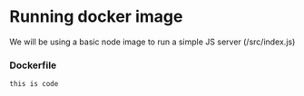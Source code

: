 # Running docker image

We will be using a basic node image to run a simple JS server (/src/index.js)  

### Dockerfile

```
this is code
```

